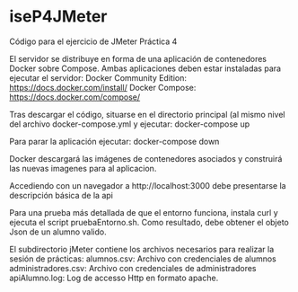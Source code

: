 # iseP4JMeter
Código para el ejercicio de JMeter Práctica 4

El servidor se distribuye en forma de una aplicación de contenedores Docker sobre Compose. Ambas aplicaciones deben estar instaladas para ejecutar el servidor: 
  Docker Community Edition: https://docs.docker.com/install/
  Docker Compose: https://docs.docker.com/compose/

Tras descargar el código, situarse en el directorio principal (al mismo nivel del archivo docker-compose.yml y ejecutar: 
  docker-compose up 
  
Para parar la aplicación ejecutar: 
  docker-compose down 
  
Docker descargará las imágenes de contenedores asociados y construirá las nuevas imagenes para al aplicacion. 

Accediendo con un navegador a http://localhost:3000 debe presentarse la descripción básica de la api

Para una prueba más detallada de que el entorno funciona, instala curl y ejecuta el script pruebaEntorno.sh. Como resultado, debe obtener el objeto Json de un alumno valido. 

El subdirectorio jMeter contiene los archivos necesarios para realizar la sesión de prácticas: 
    alumnos.csv: Archivo con credenciales de alumnos
    administradores.csv: Archivo con credenciales de administradores
    apiAlumno.log: Log de accesso Http en formato apache. 
    
    
  
  
